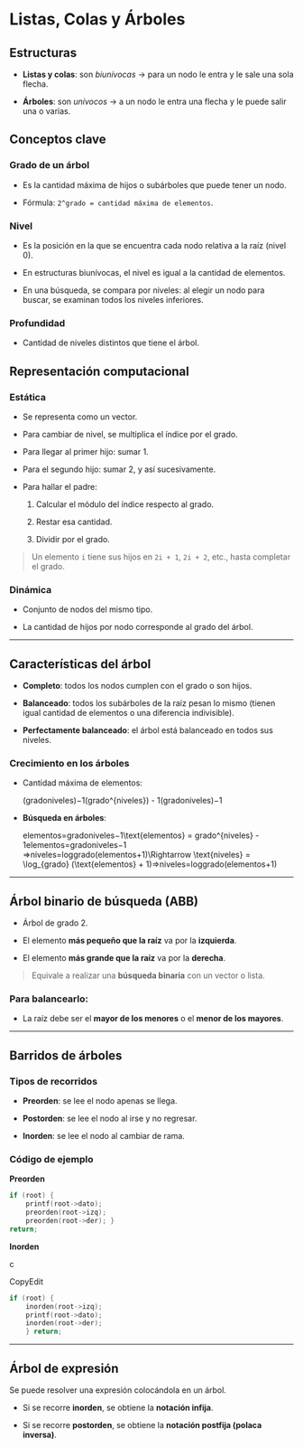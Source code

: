 # Listas, Colas y Árboles

## Estructuras

- **Listas y colas**: son _biunívocas_ → para un nodo le entra y le sale una sola flecha.
    
- **Árboles**: son _unívocos_ → a un nodo le entra una flecha y le puede salir una o varias.
    

## Conceptos clave

### Grado de un árbol

- Es la cantidad máxima de hijos o subárboles que puede tener un nodo.
    
- Fórmula: `2^grado = cantidad máxima de elementos`.
    

### Nivel

- Es la posición en la que se encuentra cada nodo relativa a la raíz (nivel 0).
    
- En estructuras biunívocas, el nivel es igual a la cantidad de elementos.
    
- En una búsqueda, se compara por niveles: al elegir un nodo para buscar, se examinan todos los niveles inferiores.
    

### Profundidad

- Cantidad de niveles distintos que tiene el árbol.
    

## Representación computacional

### Estática

- Se representa como un vector.
    
- Para cambiar de nivel, se multiplica el índice por el grado.
    
- Para llegar al primer hijo: sumar 1.
    
- Para el segundo hijo: sumar 2, y así sucesivamente.
    
- Para hallar el padre:
    
    1. Calcular el módulo del índice respecto al grado.
        
    2. Restar esa cantidad.
        
    3. Dividir por el grado.
        

> Un elemento `i` tiene sus hijos en `2i + 1`, `2i + 2`, etc., hasta completar el grado.

### Dinámica

- Conjunto de nodos del mismo tipo.
    
- La cantidad de hijos por nodo corresponde al grado del árbol.
    

---

## Características del árbol

- **Completo**: todos los nodos cumplen con el grado o son hijos.
    
- **Balanceado**: todos los subárboles de la raíz pesan lo mismo (tienen igual cantidad de elementos o una diferencia indivisible).
    
- **Perfectamente balanceado**: el árbol está balanceado en todos sus niveles.
    

### Crecimiento en los árboles

- Cantidad máxima de elementos:
    
    (gradoniveles)−1(grado^{niveles}) - 1(gradoniveles)−1
- **Búsqueda en árboles**:
    
    elementos=gradoniveles−1\text{elementos} = grado^{niveles} - 1elementos=gradoniveles−1 ⇒niveles=log⁡grado(elementos+1)\Rightarrow \text{niveles} = \log_{grado} (\text{elementos} + 1)⇒niveles=loggrado​(elementos+1)

---

## Árbol binario de búsqueda (ABB)

- Árbol de grado 2.
    
- El elemento **más pequeño que la raíz** va por la **izquierda**.
    
- El elemento **más grande que la raíz** va por la **derecha**.
    

> Equivale a realizar una **búsqueda binaria** con un vector o lista.

### Para balancearlo:

- La raíz debe ser el **mayor de los menores** o el **menor de los mayores**.
    

---

## Barridos de árboles

### Tipos de recorridos

- **Preorden**: se lee el nodo apenas se llega.
    
- **Postorden**: se lee el nodo al irse y no regresar.
    
- **Inorden**: se lee el nodo al cambiar de rama.
    

### Código de ejemplo

**Preorden**

```c
if (root) {     
	printf(root->dato);     
	preorden(root->izq);     
	preorden(root->der); } 
return;
```


**Inorden**

c

CopyEdit

```c
if (root) {     
	inorden(root->izq);     
	printf(root->dato);     
	inorden(root->der); 
	} return;
```

---

## Árbol de expresión

Se puede resolver una expresión colocándola en un árbol.

- Si se recorre **inorden**, se obtiene la **notación infija**.
    
- Si se recorre **postorden**, se obtiene la **notación postfija (polaca inversa)**.
    

